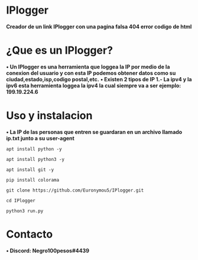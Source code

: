 # IPlogger
**Creador de un link IPlogger con una pagina falsa 404 error codigo de html**

# ¿Que es un IPlogger?
**• Un IPlogger es una herramienta que loggea la IP por medio de la conexion del usuario y con esta IP podemos obtener datos como su ciudad,estado,isp,codigo postal,etc.**
**• Existen 2 tipos de IP 1.- La ipv4 y la ipv6 esta herramienta loggea la ipv4 la cual siempre va a ser ejemplo: 199.19.224.6**

# Uso y instalacion
**• La IP de las personas que entren se guardaran en un archivo llamado ip.txt junto a su user-agent**

```
apt install python -y
```
```
apt install python3 -y
```
```
apt install git -y
```
```
pip install colorama
```
```
git clone https://github.com/Euronymou5/IPlogger.git
```
```
cd IPlogger
```
```
python3 run.py
```

# Contacto
**• Discord: Negro100pesos#4439**
